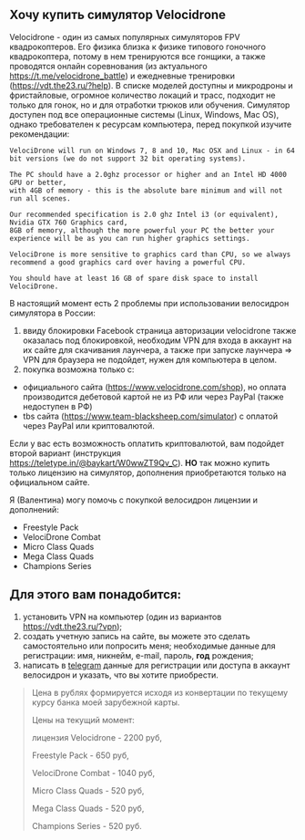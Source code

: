 ## Хочу купить симулятор Velocidrone

Velocidrone - один из самых популярных симуляторов FPV квадрокоптеров. Его физика близка к физике типового гоночного квадрокоптера, потому в нем тренируются все гонщики, а также проводятся онлайн соревнования (из актуального https://t.me/velocidrone_battle) и ежедневные тренировки (https://vdt.the23.ru/?help). В списке моделей доступны и микродроны и фристайловые, огромное количество локаций и трасс, подходит не только для гонок, но и для отработки трюков или обучения. Симулятор доступен под все операционные системы (Linux, Windows, Mac OS), однако требователен к ресурсам компьютера, перед покупкой изучите рекомендации:

```
VelociDrone will run on Windows 7, 8 and 10, Mac OSX and Linux - in 64 bit versions (we do not support 32 bit operating systems).

The PC should have a 2.0ghz processor or higher and an Intel HD 4000 GPU or better,
with 4GB of memory - this is the absolute bare minimum and will not run all scenes.

Our recommended specification is 2.0 ghz Intel i3 (or equivalent), Nvidia GTX 760 Graphics card,
8GB of memory, although the more powerful your PC the better your experience will be as you can run higher graphics settings.

VelociDrone is more sensitive to graphics card than CPU, so we always recommend a good graphics card over having a powerful CPU.

You should have at least 16 GB of spare disk space to install VelociDrone.
```

В настоящий момент есть 2 проблемы при использовании велосидрон симулятора в России:

1. ввиду блокировки Facebook страница авторизации velocidrone также оказалась под блокировкой, необходим VPN для входа в аккаунт на их сайте для скачивания лаунчера, а также при запуске лаунчера => VPN для браузера не подойдет, нужен для компьютера в целом.
2. покупка возможна только с:

- официального сайта (https://www.velocidrone.com/shop), но оплата производится дебетовой картой не из РФ или через PayPal (также недоступен в РФ)
- tbs сайта (https://www.team-blacksheep.com/simulator) с оплатой через PayPal или криптовалютой.

Если у вас есть возможность оплатить криптовалютой, вам подойдет второй вариант (инструкция https://teletype.in/@baykart/W0wwZT9Qv_C). **НО** так можно купить только лицензию на симулятор, дополнения приобретаются только на официальном сайте.

Я (Валентина) могу помочь с покупкой велосидрон лицензии и дополнений:

- Freestyle Pack
- VelociDrone Combat
- Micro Class Quads
- Mega Class Quads
- Champions Series

## Для этого вам понадобится:

1. установить VPN на компьютер (один из вариантов https://vdt.the23.ru/?vpn);
2. создать учетную запись на сайте, вы можете это сделать самостоятельно или попросить меня; необходимые данные для регистрации: имя, никнейм, e-mail, пароль, **год** рождения;
3. написать в [telegram](https://t.me/ikherty) данные для регистрации или доступа в аккаунт велосидрон и указать, что вы хотите приобрести.

> Цена в рублях формируется исходя из конвертации по текущему курсу банка моей зарубежной карты.
>
> Цены на текущий момент:
>
> лицензия Velocidrone - 2200 руб,
>
> Freestyle Pack - 650 руб,
>
> VelociDrone Combat - 1040 руб,
>
> Micro Class Quads - 520 руб,
>
> Mega Class Quads - 520 руб,
>
> Champions Series - 520 руб.

